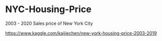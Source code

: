 # NYC-Housing-Price

2003 - 2020 Sales price of New York City

https://www.kaggle.com/kaijiechen/new-york-housing-price-2003-2019
